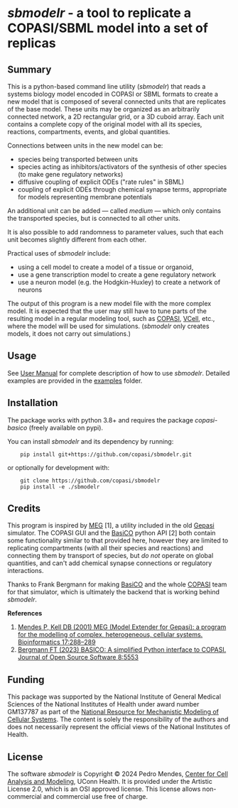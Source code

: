 # *sbmodelr* - a tool to replicate a COPASI/SBML model into a set of replicas

## Summary
This is a python-based command line utility (*sbmodelr*) that reads a systems biology model encoded in COPASI or SBML formats to create a new model that is composed of several connected units that are replicates of the base model. These units may be organized as an arbitrarily connected network, a 2D rectangular grid, or a 3D cuboid array. Each unit contains a complete copy of the original model with all its species, reactions, compartments, events, and global quantities.

Connections between units in the new model can be:
 - species being transported between units
 - species acting as inhibitors/activators of the synthesis of other species (to make gene regulatory networks)
 - diffusive coupling of explicit ODEs ("rate rules" in SBML)
 - coupling of explicit ODEs through chemical synapse terms, appropriate for models representing membrane potentials

An additional unit can be added — called *medium* — which only contains the transported species, but is connected to all other units.

It is also possible to add randomness to parameter values, such that each unit becomes slightly different from each other.

Practical uses of *sbmodelr* include:
 - using a cell model to create a model of a tissue or organoid, 
 - use a gene transcription model to create a gene regulatory network
 - use a neuron model (e.g. the Hodgkin-Huxley) to create a network of neurons

The output of this program is a new model file with the more complex model. It is expected that the user may still have to tune parts of the resulting model in a regular modeling tool, such as [COPASI](https://copasi.org), [VCell](https://vcell.org), etc., where the model will be used for simulations. (*sbmodelr* only creates models, it does not carry out simulations.)

## Usage

See [User Manual](UserManual.md#sbmodelr--user-manual) for complete description of how to use *sbmodelr*. Detailed examples are provided in the [examples](https://github.com/copasi/sbmodelr/tree/main/examples) folder.

## Installation

The package works with python 3.8+ and requires the package *copasi-basico* (freely available on pypi).

You can install *sbmodelr* and its dependency by running:

        pip install git+https://github.com/copasi/sbmodelr.git

or optionally for development with:

        git clone https://github.com/copasi/sbmodelr
        pip install -e ./sbmodelr

<!--
You can install the package directly from pypi:

    pip install sbmodelr

-->

## Credits

This program is inspired by [MEG](http://www.gepasi.org/meg.html) [1], a utility included in the old [Gepasi](http://www.gepasi.org) simulator. The COPASI GUI and the [BasiCO](https://github.com/copasi/basico) python API [2] both contain some functionality similar to that provided here, however they are limited to replicating compartments (with all their species and reactions) and connecting them by transport of species, but *do not* operate on global quantities, and can't add chemical synapse connections or regulatory interactions.

Thanks to Frank Bergmann for making [BasiCO](https://github.com/copasi/basico) and the whole [COPASI](https://copasi.org) team for that simulator, which is ultimately the backend that is working behind *sbmodelr*.

**References**
 1. [Mendes P, Kell DB (2001) MEG (Model Extender for Gepasi): a program for the modelling of complex, heterogeneous, cellular systems. Bioinformatics 17:288–289](https://doi.org/10.1093/bioinformatics/17.3.288)
 2. [Bergmann FT (2023) BASICO: A simplified Python interface to COPASI. Journal of Open Source Software 8:5553](https://doi.org/10.21105/joss.05553)

## Funding

This package was supported by the National Institute of General Medical Sciences of the National Institutes of Health under award number GM137787 as part of the [National Resource for Mechanistic Modeling of Cellular Systems](https://compcellbio.org/). The content is solely the responsibility of the authors and does not necessarily represent the official views of the National Institutes of Health.

## License

The software *sbmodelr* is Copyright © 2024 Pedro Mendes, [Center for Cell Analysis and Modeling](https://health.uconn.edu/cell-analysis-modeling/), UConn Health. It is provided under the Artistic License 2.0, which is an OSI approved license. This license allows non-commercial and commercial use free of charge.
